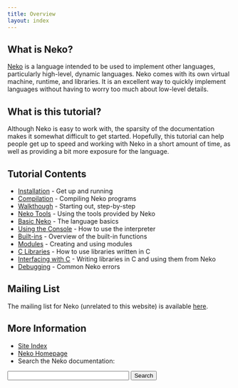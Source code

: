 ```yaml
---
title: Overview
layout: index 
---
```


## What is Neko?

[Neko](http://nekovm.org/index) is a language intended to be used to implement other languages, particularly high-level, dynamic languages. Neko comes with its own virtual machine, runtime, and libraries. It is an excellent way to quickly implement languages without having to worry too much about low-level details.

## What is this tutorial?

Although Neko is easy to work with, the sparsity of the documentation makes it somewhat difficult to get started. Hopefully, this tutorial can help people get up to speed and working with Neko in a short amount of time, as well as providing a bit more exposure for the language.

## Tutorial Contents

+ [Installation](install.html) - Get up and running
+ [Compilation](compiling.html) - Compiling Neko programs
+ [Walkthough](walk.html) - Starting out, step-by-step
+ [Neko Tools](tools.html) - Using the tools provided by Neko
+ [Basic Neko](basics.html) - The language basics
+ [Using the Console](console.html) - How to use the interpreter
+ [Built-ins](builtins.html) - Overview of the built-in functions
+ [Modules](modules.html) - Creating and using modules
+ [C Libraries](libs.html) - How to use libraries written in C
+ [Interfacing with C](ffi.html) - Writing libraries in C and using them from Neko
+ [Debugging](debug.html) - Common Neko errors

## Mailing List

The mailing list for Neko (unrelated to this website) is available [here](http://nekovm.org/ml).

## More Information

+ [Site Index](all.html)
+ [Neko Homepage](http://nekovm.org/)
+ Search the Neko documentation:
<form action="http://www.google.com/cse" id="cse-search-box">
  <div>
    <input type="hidden" name="cx" value="003087918851305765833:anm3_g9zr04" />
    <input type="hidden" name="ie" value="UTF-8" />
    <input type="text" name="q" size="31" />
    <input type="submit" name="sa" value="Search" />
  </div>
</form>
